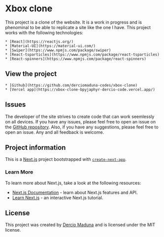 # Xbox clone

This project is a clone of the website. It is a work in progress and is phenominal to be able to replicate a site like the one I have. This project works with the following technologies:

    * [React](https://reactjs.org/)
    * [Material-UI](https://material-ui.com/)
    * [Swiper](https://www.npmjs.com/package/swiper)
    * [React-tsparticles](https://www.npmjs.com/package/react-tsparticles)
    * [React-spinners](https://www.npmjs.com/package/react-spinners)

## View the project

    * [Github](https://github.com/derciomaduna-codes/xbox-clone)
    * [Vercel app](https://xbox-clone-bpyjaphyr-dercio-code.vercel.app/)

## Issues

The developer of the site strives to create code that can work seemlessly on all devices. If you have any issues, please feel free to open an issue on the [GitHub repository](https://github.com/derciomaduna-codes/xbox-clone/issues). Also, if you have any suggestions, please feel free to open an issue. Any and all feedback is welcome.

## Project information

This is a [Next.js](https://nextjs.org/) project bootstrapped with [`create-next-app`](https://github.com/vercel/next.js/tree/canary/packages/create-next-app).

### Learn More

To learn more about Next.js, take a look at the following resources:

- [Next.js Documentation](https://nextjs.org/docs) - learn about Next.js features and API.
- [Learn Next.js](https://nextjs.org/learn) - an interactive Next.js tutorial.

## License

This project was created by [Dercio Maduna](https://derciomaduna.com) and is licensed under the MIT license.

